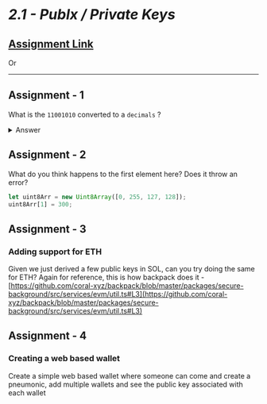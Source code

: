 # _2.1 - Publx / Private Keys_

## [Assignment Link](https://projects.100xdevs.com/tracks/public-private-keys/Public-Key-Cryptography-10)

Or

---

## Assignment - 1

What is the `11001010` converted to a `decimals` ?

<details>
<summary>Answer</summary>
    <ul>
        <li>2^7: 1×27=1×128=128</li>
        <li>2^6: 1×26=1×64=64</li>
        <li>2^5: 0×25=0×32=0</li>
        <li>2^4: 0×24=0×16=0</li>
        <li>2^3: 1×23=1×8=8</li>
        <li>2^2: 0×22=0×4=0</li>
        <li>2^1: 1×21=1×2=2</li>
        <li>2^0: 0×20=0×1=0</li> = 202
    </ul>
</details>

## Assignment - 2

What do you think happens to the first element here? Does it throw an error?

```js
let uint8Arr = new Uint8Array([0, 255, 127, 128]);
uint8Arr[1] = 300;
```

## Assignment - 3

### Adding support for ETH

Given we just derived a few public keys in SOL, can you try doing the same for ETH?
Again for reference, this is how backpack does it - [https://github.com/coral-xyz/backpack/blob/master/packages/secure-background/src/services/evm/util.ts#L3](https://github.com/coral-xyz/backpack/blob/master/packages/secure-background/src/services/evm/util.ts#L3)

## Assignment - 4

### Creating a web based wallet

Create a simple web based wallet where someone can come and create a pneumonic, add multiple wallets and see the public key associated with each wallet
